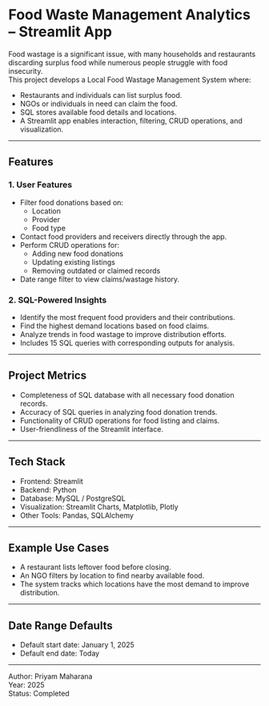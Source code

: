 # Food Waste Management Analytics – Streamlit App

Food wastage is a significant issue, with many households and restaurants discarding surplus food while numerous people struggle with food insecurity.  
This project develops a Local Food Wastage Management System where:

- Restaurants and individuals can list surplus food.
- NGOs or individuals in need can claim the food.
- SQL stores available food details and locations.
- A Streamlit app enables interaction, filtering, CRUD operations, and visualization.

---

## Features

### 1. User Features
- Filter food donations based on:
  - Location
  - Provider
  - Food type
- Contact food providers and receivers directly through the app.
- Perform CRUD operations for:
  - Adding new food donations
  - Updating existing listings
  - Removing outdated or claimed records
- Date range filter to view claims/wastage history.

### 2. SQL-Powered Insights
- Identify the most frequent food providers and their contributions.
- Find the highest demand locations based on food claims.
- Analyze trends in food wastage to improve distribution efforts.
- Includes 15 SQL queries with corresponding outputs for analysis.

---

## Project Metrics
- Completeness of SQL database with all necessary food donation records.
- Accuracy of SQL queries in analyzing food donation trends.
- Functionality of CRUD operations for food listing and claims.
- User-friendliness of the Streamlit interface.

---

## Tech Stack
- Frontend: Streamlit
- Backend: Python
- Database: MySQL / PostgreSQL
- Visualization: Streamlit Charts, Matplotlib, Plotly
- Other Tools: Pandas, SQLAlchemy

---

## Example Use Cases
- A restaurant lists leftover food before closing.
- An NGO filters by location to find nearby available food.
- The system tracks which locations have the most demand to improve distribution.

---

## Date Range Defaults
- Default start date: January 1, 2025
- Default end date: Today

---

Author: Priyam Maharana  
Year: 2025  
Status: Completed
